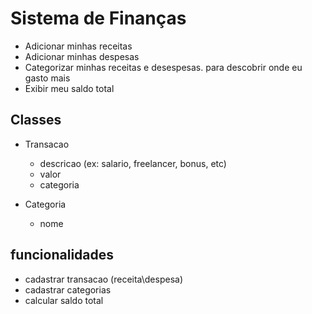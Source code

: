 # Sistema de Finanças

- Adicionar minhas receitas
- Adicionar minhas despesas 
- Categorizar minhas receitas e desespesas. para descobrir onde eu gasto mais
- Exibir meu saldo total

## Classes

- Transacao
    - descricao (ex: salario, freelancer, bonus, etc)
    - valor
    - categoria

- Categoria
    - nome

## funcionalidades

- cadastrar transacao (receita\despesa)
- cadastrar categorias
- calcular saldo total